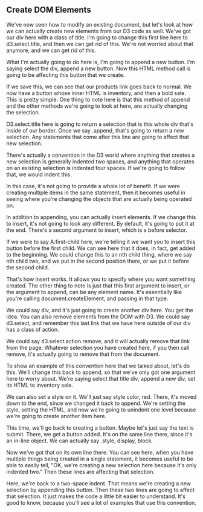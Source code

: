 ## Create DOM Elements

We've now seen how to modify an existing document, but let's look at how we can actually create new elements from our D3 code as well. We've got our div here with a class of title. I'm going to change this first line here to d3.select.title, and then we can get rid of this. We're not worried about that anymore, and we can get rid of this.

What I'm actually going to do here is, I'm going to append a new button. I'm saying select the div, append a new button. Now this HTML method call is going to be affecting this button that we create.

If we save this, we can see that our products link goes back to normal. We now have a button whose inner HTML is inventory, and then a bold sale. This is pretty simple. One thing to note here is that this method of append and the other methods we're going to look at here, are actually changing the selection.

D3.select.title here is going to return a selection that is this whole div that's inside of our border. Once we say .append, that's going to return a new selection. Any statements that come after this line are going to affect that new selection.

There's actually a convention in the D3 world where anything that creates a new selection is generally indented two spaces, and anything that operates on an existing selection is indented four spaces. If we're going to follow that, we would indent this.

In this case, it's not going to provide a whole lot of benefit. If we were creating multiple items in the same statement, then it becomes useful in seeing where you're changing the objects that are actually being operated on.

In addition to appending, you can actually insert elements. If we change this to insert, it's not going to look any different. By default, it's going to put it at the end. There's a second argument to insert, which is a before selector.

If we were to say A:first-child here, we're telling it we want you to insert this button before the first child. We can see here that it does, in fact, get added to the beginning. We could change this to an nth child thing, where we say nth child two, and we put in the second position there, or we put it before the second child.

That's how insert works. It allows you to specify where you want something created. The other thing to note is just that this first argument to insert, or the argument to append, can be any element name. It's essentially like you're calling document.createElement, and passing in that type.

We could say div, and it's just going to create another div here. You get the idea. You can also remove elements from the DOM with D3. We could say d3.select, and remember this last link that we have here outside of our div has a class of action.

We could say d3.select.action.remove, and it will actually remove that link from the page. Whatever selection you have created here, if you then call remove, it's actually going to remove that from the document.

To show an example of this convention here that we talked about, let's do this. We'll change this back to append, so that we've only got one argument here to worry about. We're saying select that title div, append a new div, set its HTML to inventory sale.

We can also set a style on it. We'll just say style color, red. There, it's moved down to the end, since we changed it back to append. We're setting the style, setting the HTML, and now we're going to unindent one level because we're going to create another item here.

This time, we'll go back to creating a button. Maybe let's just say the text is submit. There, we get a button added. It's on the same line there, since it's an in-line object. We can actually say .style, display, block.

Now we've got that on its own line there. You can see here, when you have multiple things being created in a single statement, it becomes useful to be able to easily tell, "OK, we're creating a new selection here because it's only indented two." Then these lines are affecting that selection.

Here, we're back to a two-space indent. That means we're creating a new selection by appending this button. Then these two lines are going to affect that selection. It just makes the code a little bit easier to understand. It's good to know, because you'll see a lot of examples that use this convention.


